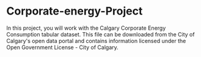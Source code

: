 # Corporate-energy-Project
In this project, you will work with the Calgary Corporate Energy Consumption tabular dataset. This file can be downloaded from the City of Calgary's open data portal and contains information licensed under the Open Government License - City of Calgary.
